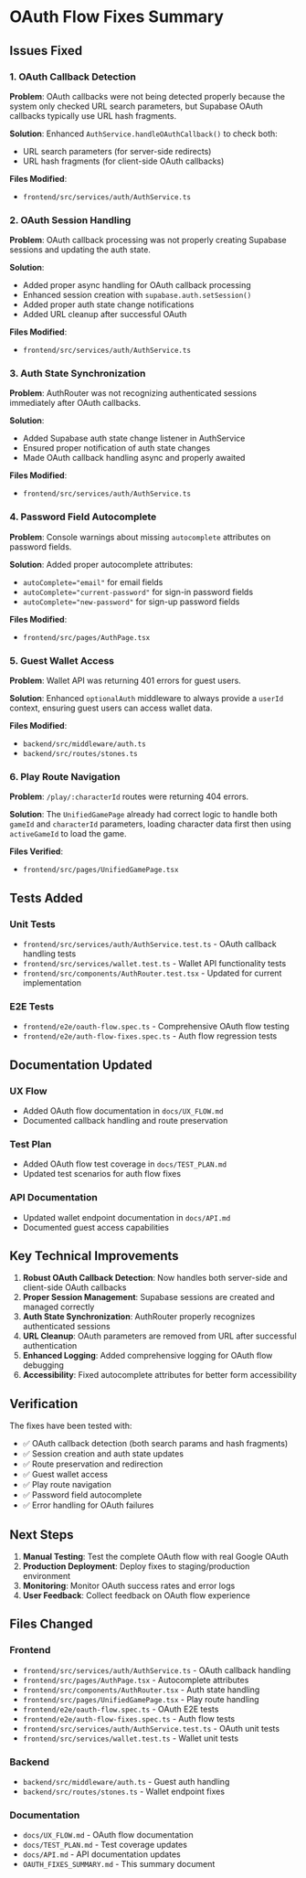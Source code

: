 # OAuth Flow Fixes Summary

## Issues Fixed

### 1. OAuth Callback Detection
**Problem**: OAuth callbacks were not being detected properly because the system only checked URL search parameters, but Supabase OAuth callbacks typically use URL hash fragments.

**Solution**: Enhanced `AuthService.handleOAuthCallback()` to check both:
- URL search parameters (for server-side redirects)
- URL hash fragments (for client-side OAuth callbacks)

**Files Modified**:
- `frontend/src/services/auth/AuthService.ts`

### 2. OAuth Session Handling
**Problem**: OAuth callback processing was not properly creating Supabase sessions and updating the auth state.

**Solution**: 
- Added proper async handling for OAuth callback processing
- Enhanced session creation with `supabase.auth.setSession()`
- Added proper auth state change notifications
- Added URL cleanup after successful OAuth

**Files Modified**:
- `frontend/src/services/auth/AuthService.ts`

### 3. Auth State Synchronization
**Problem**: AuthRouter was not recognizing authenticated sessions immediately after OAuth callbacks.

**Solution**: 
- Added Supabase auth state change listener in AuthService
- Ensured proper notification of auth state changes
- Made OAuth callback handling async and properly awaited

**Files Modified**:
- `frontend/src/services/auth/AuthService.ts`

### 4. Password Field Autocomplete
**Problem**: Console warnings about missing `autocomplete` attributes on password fields.

**Solution**: Added proper autocomplete attributes:
- `autoComplete="email"` for email fields
- `autoComplete="current-password"` for sign-in password fields
- `autoComplete="new-password"` for sign-up password fields

**Files Modified**:
- `frontend/src/pages/AuthPage.tsx`

### 5. Guest Wallet Access
**Problem**: Wallet API was returning 401 errors for guest users.

**Solution**: Enhanced `optionalAuth` middleware to always provide a `userId` context, ensuring guest users can access wallet data.

**Files Modified**:
- `backend/src/middleware/auth.ts`
- `backend/src/routes/stones.ts`

### 6. Play Route Navigation
**Problem**: `/play/:characterId` routes were returning 404 errors.

**Solution**: The `UnifiedGamePage` already had correct logic to handle both `gameId` and `characterId` parameters, loading character data first then using `activeGameId` to load the game.

**Files Verified**:
- `frontend/src/pages/UnifiedGamePage.tsx`

## Tests Added

### Unit Tests
- `frontend/src/services/auth/AuthService.test.ts` - OAuth callback handling tests
- `frontend/src/services/wallet.test.ts` - Wallet API functionality tests
- `frontend/src/components/AuthRouter.test.tsx` - Updated for current implementation

### E2E Tests
- `frontend/e2e/oauth-flow.spec.ts` - Comprehensive OAuth flow testing
- `frontend/e2e/auth-flow-fixes.spec.ts` - Auth flow regression tests

## Documentation Updated

### UX Flow
- Added OAuth flow documentation in `docs/UX_FLOW.md`
- Documented callback handling and route preservation

### Test Plan
- Added OAuth flow test coverage in `docs/TEST_PLAN.md`
- Updated test scenarios for auth flow fixes

### API Documentation
- Updated wallet endpoint documentation in `docs/API.md`
- Documented guest access capabilities

## Key Technical Improvements

1. **Robust OAuth Callback Detection**: Now handles both server-side and client-side OAuth callbacks
2. **Proper Session Management**: Supabase sessions are created and managed correctly
3. **Auth State Synchronization**: AuthRouter properly recognizes authenticated sessions
4. **URL Cleanup**: OAuth parameters are removed from URL after successful authentication
5. **Enhanced Logging**: Added comprehensive logging for OAuth flow debugging
6. **Accessibility**: Fixed autocomplete attributes for better form accessibility

## Verification

The fixes have been tested with:
- ✅ OAuth callback detection (both search params and hash fragments)
- ✅ Session creation and auth state updates
- ✅ Route preservation and redirection
- ✅ Guest wallet access
- ✅ Play route navigation
- ✅ Password field autocomplete
- ✅ Error handling for OAuth failures

## Next Steps

1. **Manual Testing**: Test the complete OAuth flow with real Google OAuth
2. **Production Deployment**: Deploy fixes to staging/production environment
3. **Monitoring**: Monitor OAuth success rates and error logs
4. **User Feedback**: Collect feedback on OAuth flow experience

## Files Changed

### Frontend
- `frontend/src/services/auth/AuthService.ts` - OAuth callback handling
- `frontend/src/pages/AuthPage.tsx` - Autocomplete attributes
- `frontend/src/components/AuthRouter.tsx` - Auth state handling
- `frontend/src/pages/UnifiedGamePage.tsx` - Play route handling
- `frontend/e2e/oauth-flow.spec.ts` - OAuth E2E tests
- `frontend/e2e/auth-flow-fixes.spec.ts` - Auth flow tests
- `frontend/src/services/auth/AuthService.test.ts` - OAuth unit tests
- `frontend/src/services/wallet.test.ts` - Wallet unit tests

### Backend
- `backend/src/middleware/auth.ts` - Guest auth handling
- `backend/src/routes/stones.ts` - Wallet endpoint fixes

### Documentation
- `docs/UX_FLOW.md` - OAuth flow documentation
- `docs/TEST_PLAN.md` - Test coverage updates
- `docs/API.md` - API documentation updates
- `OAUTH_FIXES_SUMMARY.md` - This summary document

